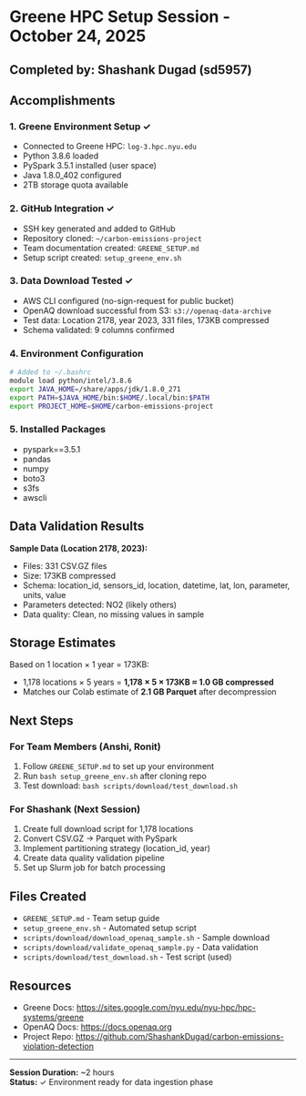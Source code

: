 # Greene HPC Setup Session - October 24, 2025

## Completed by: Shashank Dugad (sd5957)

## Accomplishments

### 1. Greene Environment Setup ✓
- Connected to Greene HPC: `log-3.hpc.nyu.edu`
- Python 3.8.6 loaded
- PySpark 3.5.1 installed (user space)
- Java 1.8.0_402 configured
- 2TB storage quota available

### 2. GitHub Integration ✓
- SSH key generated and added to GitHub
- Repository cloned: `~/carbon-emissions-project`
- Team documentation created: `GREENE_SETUP.md`
- Setup script created: `setup_greene_env.sh`

### 3. Data Download Tested ✓
- AWS CLI configured (no-sign-request for public bucket)
- OpenAQ download successful from S3: `s3://openaq-data-archive`
- Test data: Location 2178, year 2023, 331 files, 173KB compressed
- Schema validated: 9 columns confirmed

### 4. Environment Configuration
```bash
# Added to ~/.bashrc
module load python/intel/3.8.6
export JAVA_HOME=/share/apps/jdk/1.8.0_271
export PATH=$JAVA_HOME/bin:$HOME/.local/bin:$PATH
export PROJECT_HOME=$HOME/carbon-emissions-project
```

### 5. Installed Packages
- pyspark==3.5.1
- pandas
- numpy
- boto3
- s3fs
- awscli

## Data Validation Results

**Sample Data (Location 2178, 2023):**
- Files: 331 CSV.GZ files
- Size: 173KB compressed
- Schema: location_id, sensors_id, location, datetime, lat, lon, parameter, units, value
- Parameters detected: NO2 (likely others)
- Data quality: Clean, no missing values in sample

## Storage Estimates

Based on 1 location × 1 year = 173KB:
- 1,178 locations × 5 years = **1,178 × 5 × 173KB ≈ 1.0 GB compressed**
- Matches our Colab estimate of **2.1 GB Parquet** after decompression

## Next Steps

### For Team Members (Anshi, Ronit)
1. Follow `GREENE_SETUP.md` to set up your environment
2. Run `bash setup_greene_env.sh` after cloning repo
3. Test download: `bash scripts/download/test_download.sh`

### For Shashank (Next Session)
1. Create full download script for 1,178 locations
2. Convert CSV.GZ → Parquet with PySpark
3. Implement partitioning strategy (location_id, year)
4. Create data quality validation pipeline
5. Set up Slurm job for batch processing

## Files Created
- `GREENE_SETUP.md` - Team setup guide
- `setup_greene_env.sh` - Automated setup script
- `scripts/download/download_openaq_sample.sh` - Sample download
- `scripts/download/validate_openaq_sample.py` - Data validation
- `scripts/download/test_download.sh` - Test script (used)

## Resources
- Greene Docs: https://sites.google.com/nyu.edu/nyu-hpc/hpc-systems/greene
- OpenAQ Docs: https://docs.openaq.org
- Project Repo: https://github.com/ShashankDugad/carbon-emissions-violation-detection

---
**Session Duration:** ~2 hours  
**Status:** ✓ Environment ready for data ingestion phase
